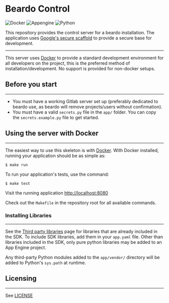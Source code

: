 Beardo Control
==============

![Docker](http://www.linux.com/news/galleries/image/docker?format=image&thumbnail=small)
![Appengine](http://bkarak.wizhut.com/blog/wp-content/uploads/2012/01/app_engine-64.png)
![Python](http://blog.magiksys.net/sites/default/files/pictures/python-logo-64.png)

This repository provides the control server for a beardo installation. The
application uses [Google's secure scaffold][gae-secure-scaffold-python] to
provide a secure base for development.

***

This server uses [Docker][docker] to provide a standard development
environment for all developers on the project, this is the preferred method of
installation/development. No support is provided for non-docker setups.


## Before you start
***

- You must have a working Gitlab server set up (preferably dedicated to beardo
  use, as beardo will remove projects/users without confirmation).
- You must have a valid `secrets.py` file in the `app/` folder. You can copy
  the `secrets.example.py` file to get started.


## Using the server with Docker
***

The easiest way to use this skeleton is with [Docker][docker]. With Docker
installed, running your application should be as simple as:

    $ make run

To run your application's tests, use the command:

    $ make test

Visit the running application [http://localhost:8080](http://localhost:8080)

Check out the `Makefile` in the repository root for all available commands.


### Installing Libraries
***

See the [Third party libraries][thrdprty] page for libraries that are already
included in the SDK.  To include SDK libraries, add them in your `app.yaml`
file. Other than libraries included in the SDK, only pure python libraries may
be added to an App Engine project.

Any third-party Python modules added to the `app/vendor/` directory will be
added to Python's `sys.path` at runtime.


## Licensing
***

See [LICENSE](LICENSE)


[docker]: https://docker.io  "Docker"
[thrdprty]: https://developers.google.com/appengine/docs/python/tools/libraries27  "Appengine third-party libraries"
[gae-secure-scaffold-python]: https://github.com/google/gae-secure-scaffold-python  "GAE Secure Scaffold Python"
